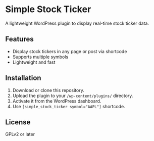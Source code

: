 # Simple Stock Ticker

A lightweight WordPress plugin to display real-time stock ticker data.

## Features
- Display stock tickers in any page or post via shortcode
- Supports multiple symbols
- Lightweight and fast

## Installation
1. Download or clone this repository.
2. Upload the plugin to your `/wp-content/plugins/` directory.
3. Activate it from the WordPress dashboard.
4. Use `[simple_stock_ticker symbol="AAPL"]` shortcode.

## License
GPLv2 or later
